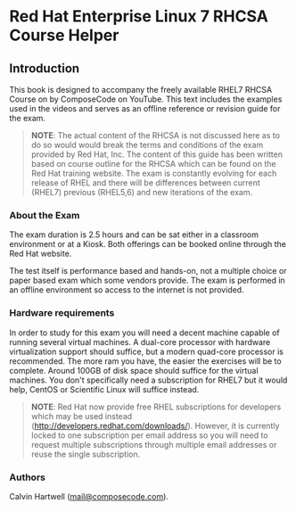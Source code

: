 # Red Hat Enterprise Linux 7 RHCSA Course Helper

## Introduction

This book is designed to accompany the freely available RHEL7 RHCSA Course on by ComposeCode on YouTube. This text includes the examples used in the videos and serves as an offline reference or revision guide for the exam.

>**NOTE**:
The actual content of the RHCSA is not discussed here as to do so would would break the terms and conditions of the exam provided by Red Hat, Inc. The content of this guide has been written based on course outline for the RHCSA which can be found on the Red Hat training website. The exam is constantly evolving for each release of RHEL and there will be differences between current (RHEL7) previous (RHEL5,6) and new iterations of the exam.

### About the Exam

The exam duration is 2.5 hours and can be sat either in a classroom environment or at a Kiosk. Both offerings can be booked online through the Red Hat website.

The test itself is performance based and hands-on, not a multiple choice or paper based exam which some vendors provide. The exam is performed in an offline environment so access to the internet is not provided.

### Hardware requirements

In order to study for this exam you will need a decent machine capable of running several virtual machines. A dual-core processor with hardware virtualization support should suffice, but a modern quad-core processor is recommended. The more ram you have, the easier the exercises will be to complete. Around 100GB of disk space should suffice for the virtual machines.  You don't specifically need a subscription for RHEL7 but it would help, CentOS or Scientific Linux will suffice instead.

>**NOTE**:
Red Hat now provide free RHEL subscriptions for developers which may be used instead (http://developers.redhat.com/downloads/). However, it is currently locked to one subscription per email address so you will need to request multiple subscriptions through multiple email addresses or reuse the single subscription.



### Authors

Calvin Hartwell (mail@composecode.com).
